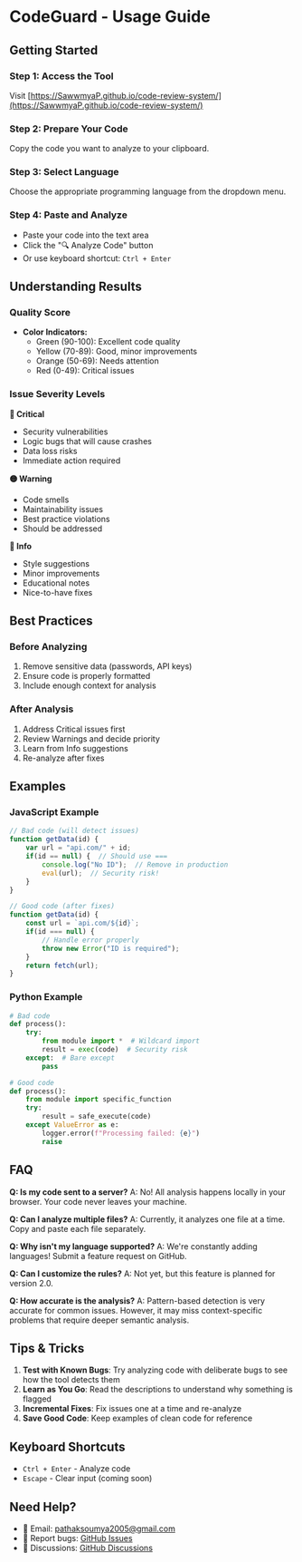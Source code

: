 # CodeGuard - Usage Guide

## Getting Started

### Step 1: Access the Tool
Visit [https://SawwmyaP.github.io/code-review-system/](https://SawwmyaP.github.io/code-review-system/)

### Step 2: Prepare Your Code
Copy the code you want to analyze to your clipboard.

### Step 3: Select Language
Choose the appropriate programming language from the dropdown menu.

### Step 4: Paste and Analyze
- Paste your code into the text area
- Click the "🔍 Analyze Code" button
- Or use keyboard shortcut: `Ctrl + Enter`

## Understanding Results

### Quality Score
- **Color Indicators:**
  - Green (90-100): Excellent code quality
  - Yellow (70-89): Good, minor improvements
  - Orange (50-69): Needs attention
  - Red (0-49): Critical issues

### Issue Severity Levels

**🔴 Critical**
- Security vulnerabilities
- Logic bugs that will cause crashes
- Data loss risks
- Immediate action required

**🟡 Warning**
- Code smells
- Maintainability issues
- Best practice violations
- Should be addressed

**🔵 Info**
- Style suggestions
- Minor improvements
- Educational notes
- Nice-to-have fixes

## Best Practices

### Before Analyzing
1. Remove sensitive data (passwords, API keys)
2. Ensure code is properly formatted
3. Include enough context for analysis

### After Analysis
1. Address Critical issues first
2. Review Warnings and decide priority
3. Learn from Info suggestions
4. Re-analyze after fixes

## Examples

### JavaScript Example
```javascript
// Bad code (will detect issues)
function getData(id) {
    var url = "api.com/" + id;
    if(id == null) {  // Should use ===
        console.log("No ID");  // Remove in production
        eval(url);  // Security risk!
    }
}

// Good code (after fixes)
function getData(id) {
    const url = `api.com/${id}`;
    if(id === null) {
        // Handle error properly
        throw new Error("ID is required");
    }
    return fetch(url);
}
```

### Python Example
```python
# Bad code
def process():
    try:
        from module import *  # Wildcard import
        result = exec(code)  # Security risk
    except:  # Bare except
        pass

# Good code
def process():
    from module import specific_function
    try:
        result = safe_execute(code)
    except ValueError as e:
        logger.error(f"Processing failed: {e}")
        raise
```

## FAQ

**Q: Is my code sent to a server?**
A: No! All analysis happens locally in your browser. Your code never leaves your machine.

**Q: Can I analyze multiple files?**
A: Currently, it analyzes one file at a time. Copy and paste each file separately.

**Q: Why isn't my language supported?**
A: We're constantly adding languages! Submit a feature request on GitHub.

**Q: Can I customize the rules?**
A: Not yet, but this feature is planned for version 2.0.

**Q: How accurate is the analysis?**
A: Pattern-based detection is very accurate for common issues. However, it may miss context-specific problems that require deeper semantic analysis.

## Tips & Tricks

1. **Test with Known Bugs**: Try analyzing code with deliberate bugs to see how the tool detects them
2. **Learn as You Go**: Read the descriptions to understand why something is flagged
3. **Incremental Fixes**: Fix issues one at a time and re-analyze
4. **Save Good Code**: Keep examples of clean code for reference

## Keyboard Shortcuts

- `Ctrl + Enter` - Analyze code
- `Escape` - Clear input (coming soon)

## Need Help?

- 📧 Email: pathaksoumya2005@gmail.com
- 🐛 Report bugs: [GitHub Issues](https://github.com/SawwmyaP/code-review-system/issues)
- 💬 Discussions: [GitHub Discussions](https://github.com/SawwmyaP/code-review-system/discussions)